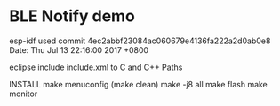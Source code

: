 BLE Notify demo
===========================

esp-idf used
	commit 4ec2abbf23084ac060679e4136fa222a2d0ab0e8
	Date:   Thu Jul 13 22:16:00 2017 +0800

eclipse
	include include.xml to C and C++ Paths

INSTALL
	make menuconfig
	(make clean)
	make -j8 all
	make flash
	make monitor




